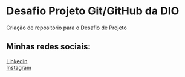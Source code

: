 # Desafio Projeto Git/GitHub da DIO
Criação de repositório para o Desafio de Projeto

## Minhas redes sociais:
[LinkedIn](https://www.linkedin.com/in/patricia-toledo-9a49bb167/)  <br>
[Instagram](https://www.instagram.com/patriciaa_toledo/)

